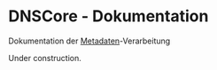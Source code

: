 # DNSCore - Dokumentation

Dokumentation der [Metadaten](2014-09-25_Metadaten_in_DA-NRW.pdf)-Verarbeitung

Under construction.
